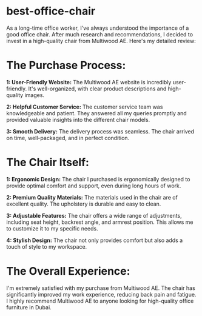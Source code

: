 # best-office-chair

As a long-time office worker, I've always understood the importance of a good office chair. After much research and recommendations, I decided to invest in a high-quality chair from Multiwood AE. Here's my detailed review:

# The Purchase Process:

**1: User-Friendly Website:** The Multiwood AE website is incredibly user-friendly. It's well-organized, with clear product descriptions and high-quality images.

**2: Helpful Customer Service:** The customer service team was knowledgeable and patient. They answered all my queries promptly and provided valuable insights into the different chair models.

**3: Smooth Delivery:** The delivery process was seamless. The chair arrived on time, well-packaged, and in perfect condition.

# The Chair Itself:

**1: Ergonomic Design:** The chair I purchased is ergonomically designed to provide optimal comfort and support, even during long hours of work.

**2: Premium Quality Materials:** The materials used in the chair are of excellent quality. The upholstery is durable and easy to clean.

**3: Adjustable Features:** The chair offers a wide range of adjustments, including seat height, backrest angle, and armrest position. This allows me to customize it to my specific needs.

**4: Stylish Design:** The chair not only provides comfort but also adds a touch of style to my workspace.

# The Overall Experience:

I'm extremely satisfied with my purchase from Multiwood AE. The chair has significantly improved my work experience, reducing back pain and fatigue. I highly recommend Multiwood AE to anyone looking for high-quality office furniture in Dubai.
